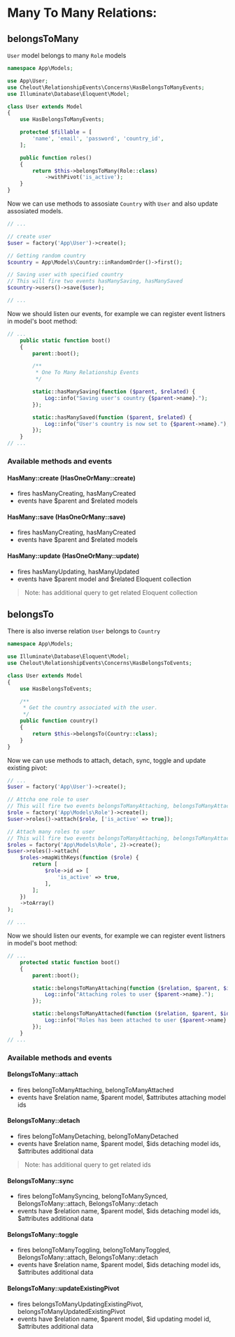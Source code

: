 # Many To Many Relations:

## belongsToMany

```User``` model belongs to many ```Role``` models

```php
namespace App\Models;

use App\User;
use Chelout\RelationshipEvents\Concerns\HasBelongsToManyEvents;
use Illuminate\Database\Eloquent\Model;

class User extends Model
{
    use HasBelongsToManyEvents;

    protected $fillable = [
        'name', 'email', 'password', 'country_id',
    ];

    public function roles()
    {
        return $this->belongsToMany(Role::class)
            ->withPivot('is_active');
    }
}
```

Now we can use methods to assosiate ```Country``` with ```User``` and also update assosiated models.

```php
// ...

// create user
$user = factory('App\User')->create();

// Getting random country
$country = App\Models\Country::inRandomOrder()->first();

// Saving user with specified country
// This will fire two events hasManySaving, hasManySaved
$country->users()->save($user);

// ...
```

Now we should listen our events, for example we can register event listners in model's boot method:
```php
// ...
    public static function boot()
    {
        parent::boot();

        /**
         * One To Many Relationship Events
         */

        static::hasManySaving(function ($parent, $related) {
            Log::info("Saving user's country {$parent->name}.");
        });

        static::hasManySaved(function ($parent, $related) {
            Log::info("User's country is now set to {$parent->name}.");
        });
    }
// ...
```

### Available methods and events

#### HasMany::create (HasOneOrMany::create)
- fires hasManyCreating, hasManyCreated
- events have $parent and $related models

#### HasMany::save (HasOneOrMany::save)
- fires hasManyCreating, hasManyCreated
- events have $parent and $related models

#### HasMany::update (HasOneOrMany::update)
- fires hasManyUpdating, hasManyUpdated
- events have $parent model and $related Eloquent collection
> Note: has additional query to get related Eloquent collection

## belongsTo

There is also inverse relation ```User``` belongs to ```Country```

```php
namespace App\Models;

use Illuminate\Database\Eloquent\Model;
use Chelout\RelationshipEvents\Concerns\HasBelongsToEvents;

class User extends Model
{
    use HasBelongsToEvents;

    /**
     * Get the country associated with the user.
     */
    public function country()
    {
        return $this->belongsTo(Country::class);
    }
}
```

Now we can use methods to attach, detach, sync, toggle and update existing pivot:

```php
// ...
$user = factory('App\User')->create();

// Attcha one role to user
// This will fire two events belongsToManyAttaching, belongsToManyAttached
$role = factory('App\Models\Role')->create();
$user->roles()->attach($role, ['is_active' => true]);

// Attach many roles to user
// This will fire two events belongsToManyAttaching, belongsToManyAttached
$roles = factory('App\Models\Role', 2)->create();
$user->roles()->attach(
    $roles->mapWithKeys(function ($role) {
        return [
            $role->id => [
                'is_active' => true,
            ],
        ];
    })
    ->toArray()
);

// ...
```

Now we should listen our events, for example we can register event listners in model's boot method:
```php
// ...
    protected static function boot()
    {
        parent::boot();

        static::belongsToManyAttaching(function ($relation, $parent, $ids) {
            Log::info("Attaching roles to user {$parent->name}.");
        });

        static::belongsToManyAttached(function ($relation, $parent, $ids) {
            Log::info("Roles has been attached to user {$parent->name}.");
        });
    }
// ...
```

### Available methods and events

#### BelongsToMany::attach
- fires belongToManyAttaching, belongToManyAttached
- events have $relation name, $parent model, $attributes attaching model ids
#### BelongsToMany::detach
- fires belongToManyDetaching, belongToManyDetached
- events have $relation name, $parent model, $ids detaching model ids, $attributes additional data
> Note: has additional query to get related ids
#### BelongsToMany::sync
- fires belongToManySyncing, belongToManySynced, BelongsToMany::attach, BelongsToMany::detach
- events have $relation name, $parent model, $ids detaching model ids, $attributes additional data
#### BelongsToMany::toggle
- fires belongToManyToggling, belongToManyToggled, BelongsToMany::attach, BelongsToMany::detach
- events have $relation name, $parent model, $ids detaching model ids, $attributes additional data
#### BelongsToMany::updateExistingPivot
- fires belongsToManyUpdatingExistingPivot, belongsToManyUpdatedExistingPivot
- events have $relation name, $parent model, $id updating model id, $attributes additional data
